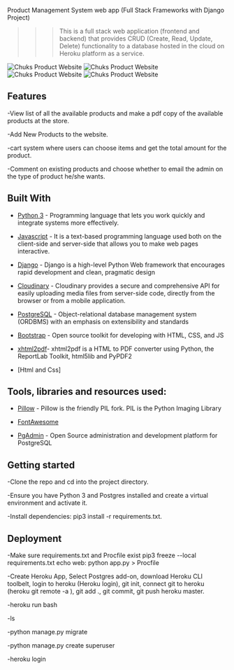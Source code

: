 Product Management System web app (Full Stack Frameworks with Django Project)

> > > This is a full stack web application (frontend and backend) that provides CRUD (Create, Read, Update, Delete) functionality to a database hosted in the cloud on Heroku platform as a service.

<img src="https://res.cloudinary.com/chuksmbanaso/image/upload/v1637340838/media/Product/Screenshot_16_bzgmp0.png" title="Product Management System Django" alt="Chuks Product Website">

<img src="https://res.cloudinary.com/chuksmbanaso/image/upload/v1637340937/media/Product/Screenshot_17_nbx6s6.png" title="Product Management System Django" alt="Chuks Product Website">

<img src="https://res.cloudinary.com/chuksmbanaso/image/upload/v1637341085/media/Product/Screenshot_15_s2xvji.png" title="Product Management System Django" alt="Chuks Product Website">

<img src="https://res.cloudinary.com/chuksmbanaso/image/upload/v1637341207/media/Product/Screenshot_18_ixwmad.png" title="Product Management System Django" alt="Chuks Product Website">


## Features

-View list of all the available products and make a pdf copy of the available products at the store.

-Add New Products to the website.

-cart system where users can choose items and get the total amount for the product.

-Comment on existing products and choose whether to email the admin on the type of product he/she wants.

## Built With

- [Python 3](https://www.python.org/) - Programming language that lets you work quickly and integrate systems more effectively.

- [Javascript](https://www.javascript.com) - It is a text-based programming language used both on the client-side and server-side that allows you to make web pages interactive.

- [Django](https://www.djangoproject.com/) - Django is a high-level Python Web framework that encourages rapid development and clean, pragmatic design

- [Cloudinary](https://cloudinary.com/) - Cloudinary provides a secure and comprehensive API for easily uploading media files from server-side code, directly from the browser or from a mobile application.

- [PostgreSQL](https://www.postgresql.org/) - Object-relational database management system (ORDBMS) with an emphasis on extensibility and standards

- [Bootstrap](https://getbootstrap.com/) - Open source toolkit for developing with HTML, CSS, and JS

- [xhtml2pdf](https://pypi.org/project/xhtml2pdf/)- xhtml2pdf is a HTML to PDF converter using Python, the ReportLab Toolkit, html5lib and PyPDF2

- [Html and Css]

## Tools, libraries and resources used:

- [Pillow](https://pillow.readthedocs.io/en/5.3.x/) - Pillow is the friendly PIL fork. PIL is the Python Imaging Library

- [FontAwesome](https://fontawesome.com/)

- [PgAdmin](https://www.pgadmin.org/) - Open Source administration and development platform for PostgreSQL

## Getting started

-Clone the repo and cd into the project directory.

-Ensure you have Python 3 and Postgres installed and create a virtual environment and activate it.

-Install dependencies: pip3 install -r requirements.txt.

## Deployment

-Make sure requirements.txt and Procfile exist pip3 freeze --local requirements.txt echo web: python app.py > Procfile

-Create Heroku App, Select Postgres add-on, download Heroku CLI toolbelt, login to heroku (Heroku login), git init, connect git to heroku (heroku git remote -a ), git add ., git commit, git push heroku master.

-heroku run bash

-ls

-python manage.py migrate

-python manage.py create superuser

-heroku login
